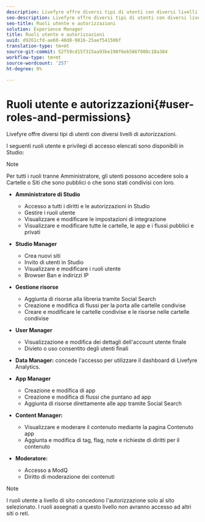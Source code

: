 ```yaml
---
description: Livefyre offre diversi tipi di utenti con diversi livelli di autorizzazioni.
seo-description: Livefyre offre diversi tipi di utenti con diversi livelli di autorizzazioni.
seo-title: Ruoli utente e autorizzazioni
solution: Experience Manager
title: Ruoli utente e autorizzazioni
uuid: d9261cfd-ae60-40d8-9816-25aef541506f
translation-type: tm+mt
source-git-commit: 52f59cd15f315aa93be198f6eb586f008c18a384
workflow-type: tm+mt
source-wordcount: '257'
ht-degree: 0%

---
```



# Ruoli utente e autorizzazioni{#user-roles-and-permissions}

Livefyre offre diversi tipi di utenti con diversi livelli di autorizzazioni.

I seguenti ruoli utente e privilegi di accesso elencati sono disponibili in Studio:

>[!NOTE]
>
>Per tutti i ruoli tranne Amministratore, gli utenti possono accedere solo a Cartelle o Siti che sono pubblici o che sono stati condivisi con loro.

* **Amministratore di Studio**
   * Accesso a tutti i diritti e le autorizzazioni in Studio
   * Gestire i ruoli utente
   * Visualizzare e modificare le impostazioni di integrazione
   * Visualizzare e modificare tutte le cartelle, le app e i flussi pubblici e privati

* **Studio Manager**
   * Crea nuovi siti
   * Invito di utenti in Studio
   * Visualizzare e modificare i ruoli utente
   * Browser Ban e indirizzi IP

* **Gestione risorse**
   * Aggiunta di risorse alla libreria tramite Social Search
   * Creazione e modifica di flussi per la porta alle cartelle condivise
   * Creare e modificare le cartelle condivise e le risorse nelle cartelle condivise

* **User Manager**
   * Visualizzazione e modifica dei dettagli dell&#39;account utente finale
   * Divieto o uso consentito degli utenti finali

* **Data Manager:** concede l&#39;accesso per utilizzare il dashboard di Livefyre Analytics.
* **App Manager**
   * Creazione e modifica di app
   * Creazione e modifica di flussi che puntano ad app
   * Aggiunta di risorse direttamente alle app tramite Social Search

* **Content Manager:**
   * Visualizzare e moderare il contenuto mediante la pagina Contenuto app
   * Aggiunta e modifica di tag, flag, note e richieste di diritti per il contenuto

* **Moderatore:**
   * Accesso a ModQ
   * Diritto di moderazione dei contenuti

>[!NOTE]
>
>I ruoli utente a livello di sito concedono l&#39;autorizzazione solo al sito selezionato. I ruoli assegnati a questo livello non avranno accesso ad altri siti o reti.
